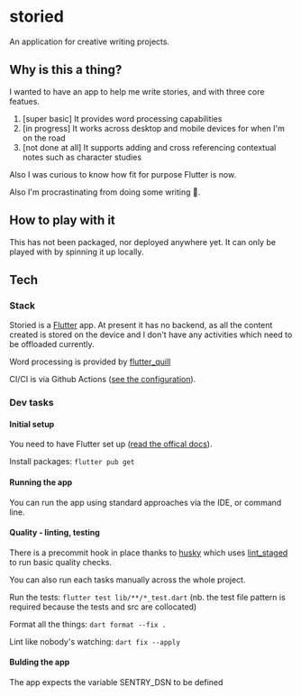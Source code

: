 # storied

An application for creative writing projects.

## Why is this a thing?

I wanted to have an app to help me write stories, and with three core featues. 
1. [super basic] It provides word processing capabilities
2. [in progress] It works across desktop and mobile devices for when I'm on the road
3. [not done at all] It supports adding and cross referencing contextual notes such as character studies 

Also I was curious to know how fit for purpose Flutter is now.

Also I'm procrastinating from doing some writing 🫠.

## How to play with it

This has not been packaged, nor deployed anywhere yet. It can only be played with by spinning it up locally.

## Tech
### Stack
Storied is a [Flutter](https://flutter.dev/) app. At present it has no backend, as all the content created is stored on the device and I don't have any activities which need to be offloaded currently.

Word processing is provided by [flutter_quill](https://pub.dev/packages/flutter_quill)

CI/CI is via Github Actions ([see the configuration](.github/workflows/flutter.yml)). 

### Dev tasks
#### Initial setup
You need to have Flutter set up ([read the offical docs](https://docs.flutter.dev/get-started/install)). 

Install packages: `flutter pub get`

#### Running the app
You can run the app using standard approaches via the IDE, or command line.

#### Quality - linting, testing
There is a precommit hook in place thanks to [husky](https://pub.dev/packages/husky) which uses [lint_staged](https://pub.dev/packages/lint_staged) to run basic quality checks.

You can also run each tasks manually across the whole project.

Run the tests: `flutter test lib/**/*_test.dart` (nb. the test file pattern is required because the tests and src are collocated)

Format all the things: `dart format --fix .`

Lint like nobody's watching: `dart fix --apply`

#### Bulding the app
The app expects the variable SENTRY_DSN to be defined


